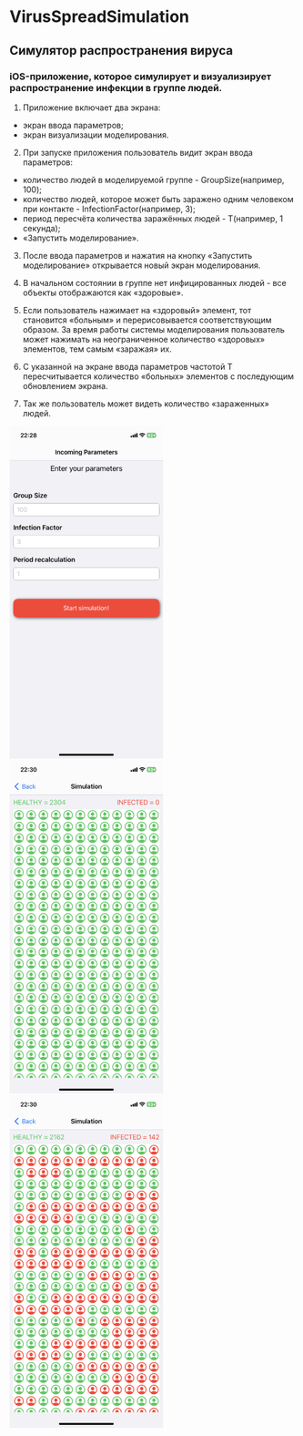 # VirusSpreadSimulation
## Симулятор распространения вируса
### iOS-приложение, которое симулирует и визуализирует распространение инфекции в группе людей.
1) Приложение включает два экрана: 
- экран ввода параметров;
- экран визуализации моделирования.

2) При запуске приложения пользователь видит экран ввода параметров:
- количество людей в моделируемой группе - GroupSize(например, 100);
- количество людей, которое может быть заражено одним человеком при контакте - InfectionFactor(например, 3);
- период пересчёта количества заражённых людей - Т(например, 1 секунда);
- «Запустить моделирование».

3) После ввода параметров и нажатия на кнопку «Запустить моделирование» открывается новый экран моделирования.
4) В начальном состоянии в группе нет инфицированных людей - все объекты отображаются как «здоровые».
5) Если пользователь нажимает на «здоровый» элемент, тот становится «больным» и перерисовывается соответствующим образом. За время работы системы моделирования пользователь может нажимать на неограниченное количество «здоровых» элементов, тем самым «заражая» их.
6) С указанной на экране ввода параметров частотой Т пересчитывается количество «больных» элементов с последующим обновлением экрана.

7) Так же пользователь может видеть количество «зараженных» людей.

<div>
  <img src="IMG_6769.PNG" width="270" />
  <img src="IMG_6770.PNG" width="270" />
  <img src="IMG_6771.PNG" width="270" />
</div>
